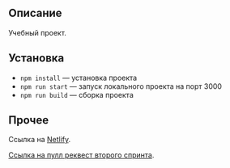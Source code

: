 ## Описание

Учебный проект.

## Установка

- `npm install` — установка проекта
- `npm run start` — запуск локального проекта на порт 3000
- `npm run build` — сборка проекта

## Прочее

Ссылка на [Netlify](https://roaring-crumble-213eeb.netlify.app/).

[Ссылка на пулл реквест второго спринта](https://github.com/Deyned/middle.messenger.praktikum.yandex/pull/2).


